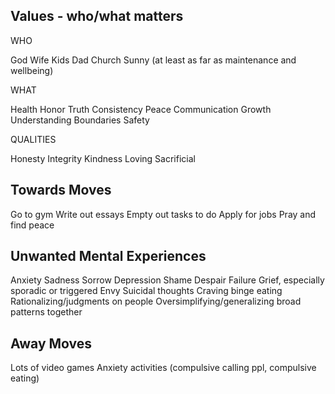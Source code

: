 
## Values - who/what matters

WHO

God
Wife
Kids
Dad
Church
Sunny (at least as far as maintenance and wellbeing)

WHAT

Health
Honor
Truth
Consistency
Peace
Communication
Growth
Understanding
Boundaries
Safety

QUALITIES

Honesty
Integrity
Kindness
Loving
Sacrificial

## Towards Moves

Go to gym
Write out essays
Empty out tasks to do
Apply for jobs
Pray and find peace

## Unwanted Mental Experiences

Anxiety
Sadness
Sorrow
Depression
Shame
Despair
Failure
Grief, especially sporadic or triggered
Envy
Suicidal thoughts
Craving binge eating
Rationalizing/judgments on people
Oversimplifying/generalizing broad patterns together

## Away Moves

Lots of video games
Anxiety activities (compulsive calling ppl, compulsive eating)
